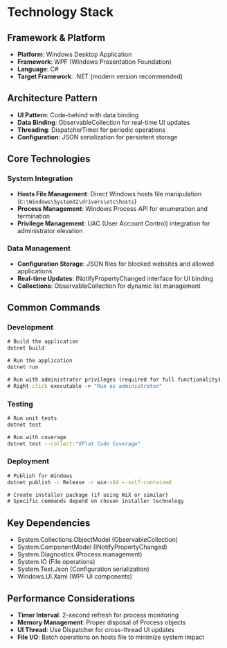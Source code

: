 # Technology Stack

## Framework & Platform

- **Platform**: Windows Desktop Application
- **Framework**: WPF (Windows Presentation Foundation)
- **Language**: C#
- **Target Framework**: .NET (modern version recommended)

## Architecture Pattern

- **UI Pattern**: Code-behind with data binding
- **Data Binding**: ObservableCollection for real-time UI updates
- **Threading**: DispatcherTimer for periodic operations
- **Configuration**: JSON serialization for persistent storage

## Core Technologies

### System Integration

- **Hosts File Management**: Direct Windows hosts file manipulation (`C:\Windows\System32\drivers\etc\hosts`)
- **Process Management**: Windows Process API for enumeration and termination
- **Privilege Management**: UAC (User Account Control) integration for administrator elevation

### Data Management

- **Configuration Storage**: JSON files for blocked websites and allowed applications
- **Real-time Updates**: INotifyPropertyChanged interface for UI binding
- **Collections**: ObservableCollection for dynamic list management

## Common Commands

### Development

```cmd
# Build the application
dotnet build

# Run the application
dotnet run

# Run with administrator privileges (required for full functionality)
# Right-click executable -> "Run as administrator"
```

### Testing

```cmd
# Run unit tests
dotnet test

# Run with coverage
dotnet test --collect:"XPlat Code Coverage"
```

### Deployment

```cmd
# Publish for Windows
dotnet publish -c Release -r win-x64 --self-contained

# Create installer package (if using WiX or similar)
# Specific commands depend on chosen installer technology
```

## Key Dependencies

- System.Collections.ObjectModel (ObservableCollection)
- System.ComponentModel (INotifyPropertyChanged)
- System.Diagnostics (Process management)
- System.IO (File operations)
- System.Text.Json (Configuration serialization)
- Windows.UI.Xaml (WPF UI components)

## Performance Considerations

- **Timer Interval**: 2-second refresh for process monitoring
- **Memory Management**: Proper disposal of Process objects
- **UI Thread**: Use Dispatcher for cross-thread UI updates
- **File I/O**: Batch operations on hosts file to minimize system impact
